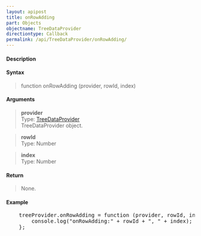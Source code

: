 ```yaml
---
layout: apipost
title: onRowAdding
part: Objects
objectname: TreeDataProvider
directiontype: Callback
permalink: /api/TreeDataProvider/onRowAdding/
---
```



#### Description

> 

#### Syntax

> function onRowAdding (provider, rowId, index)

#### Arguments

> **provider**  
> Type: [TreeDataProvider](/api/TreeDataProvider/)  
> TreeDataProvider object.  

> **rowId**  
> Type: Number  

> **index**  
> Type: Number  

#### Return

> None.  

#### Example

<pre class="prettyprint">
    treeProvider.onRowAdding = function (provider, rowId, index) {
        console.log("onRowAdding:" + rowId + ", " + index);
    };
</pre>

